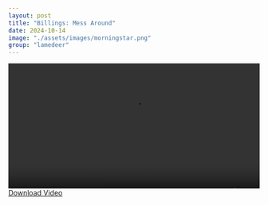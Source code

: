 ```yaml
---
layout: post
title: "Billings: Mess Around"
date: 2024-10-14
image: "./assets/images/morningstar.png"
group: "lamedeer"
---
```


<style>
	.image_360 {
		text-align: center;
		width: 100%;
		aspect-ratio: 2/1;
		background-color: black;
		display: flex;
		justify-content: center;
		align-items: center;
		overflow: hidden;
	}
	
	.image_360 img {
		width: 100%;
		height: 100%; 
	}
</style>

<div class="image_360">
<video width="640" height="360" controls>
  <source src="{{ site.baseurl }}/assets/video/LUKE & KO MESSAROUND V1.0.mp4" type="video/mp4">
  Your browser does not support the video tag.
</video>
</div>

<a href="{{ site.baseurl }}/assets/video/LUKE & KO MESSAROUND V1.0.mp4" download="LUKE & KO MESSAROUND V1.0.mp4">
  Download Video
</a>
